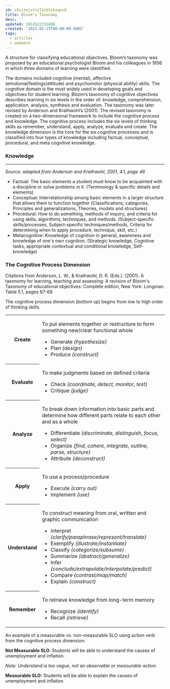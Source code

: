 ```yaml
---
id: z5sjzejxtn172cb1skxqos8
title: Bloom’s Taxonomy
desc: ''
updated: 1652622335600
created: '2022-02-15T00:00:00.000Z'
tags:
  - articles
  - webmark
---
```



A structure for classifying educational objectives. Bloom’s taxonomy was proposed by an educational psychologist Bloom and his colleagues in 1956 in which three domains of learning were identified.

The domains included cognitive (mental), affective (emotional/feelings/attitude) and psychomotor (physical ability) skills. The cognitive domain is the most widely used in developing goals and objectives for student learning. Bloom’s taxonomy of cognitive objectives describes learning in six levels in the order of: knowledge, comprehension, application, analysis, synthesis and evaluation. The taxonomy was later revised by Anderson and Krathwohl’s (2001). The revised taxonomy is created on a two-dimensional framework to include the cognitive process and knowledge. The cognitive process includes the six levels of thinking skills as remember, understand, apply, analyze, evaluate and create. The knowledge dimension is the core for the six cognitive processes and is classified into four types of knowledge including factual, conceptual, procedural, and meta cognitive knowledge.

### Knowledge
---------

_Source: adapted from Anderson and Krathwohl, 2001, 4.1, page 46_

*   Factual: The basic elements a student must know to be acquainted with a discipline or solve problems in it. (Terminology & specific details and elements)
*   Conceptual: Interrelationship among basic elements in a larger structure that allows them to function together (Classifications, categories, Principles and generalizations, Theories, models and structures)
*   Procedural: How to do something, methods of inquiry, and criteria for using skills, algorithms, techniques, and methods. (Subject-specific skills/processes, Subject-specific techniques/methods, Criteria for determining when to apply procedure, technique, skill, etc.)
*   Metacognitive: Knowledge of cognition in general, awareness and knowledge of one's own cognition. (Strategic knowledge, Cognitive tasks, appropriate contextual and conditional knowledge, Self-knowledge)

### The Cognitive Process Dimension

Citations from Anderson, L. W., & Krathwohl, D. R. (Eds.). (2001). A taxonomy for learning, teaching and assessing: A revision of Bloom's Taxonomy of educational objectives: Complete edition, New York: Longman. Table 5.1, pages 67-68

The cognitive process dimension (bottom up) begins from low to high order of thinking skills.

<table><tbody><tr><th><p><strong>Create</strong></p></th><td><p>To put elements together or restructure to form something new/clear functional whole</p><ul><li>Generate <em>(hypothesize)</em></li><li>Plan <em>(design)</em></li><li>Produce <em>(construct)</em></li></ul></td></tr><tr><th><p><strong>Evaluate</strong></p></th><td><p>To make judgments based on defined criteria</p><ul><li>Check <em>(coordinate, detect, monitor, test)</em></li><li>Critique <em>(judge)</em></li></ul></td></tr><tr><th><p><strong>Analyze</strong></p></th><td><p>To break down information into basic parts and determine how different parts relate to each other and as a whole</p><ul><li>Differentiate <em>(discriminate, distinguish, focus, select)</em></li><li>Organize <em>(find, cohere, integrate, outline, parse, structure)</em></li><li>Attribute <em>(deconstruct)</em></li></ul></td></tr><tr><th><p><strong>Apply</strong></p></th><td><p>To use a process/procedure</p><ul><li>Execute <em>(carry out)</em></li><li>Implement <em>(use)</em></li></ul></td></tr><tr><th><p><strong>Understand</strong></p></th><td><p>To construct meaning from oral, written and graphic communication</p><ul><li>Interpret <em>(clarify/paraphrase/represent/translate)</em></li><li>Exemplify <em>(illustrate/instantiate)</em></li><li>Classify <em>(categorize/subsume)</em></li><li>Summarize <em>(abstract/generalize)</em></li><li>Infer <em>(conclude/extrapolate/interpolate/predict)</em></li><li>Compare <em>(contrast/map/match)</em></li><li>Explain <em>(construct)</em></li></ul></td></tr><tr><th><p><strong>Remember</strong></p></th><td><p>To retrieve knowledge from long-term memory</p><ul><li>Recognize <em>(identify)</em></li><li>Recall <em>(retrieve)</em></li></ul></td></tr></tbody></table>

An example of a measurable vs. non-measurable SLO using action verb from the cognitive process dimension:  

**Not Measurable SLO**: Students will be able to understand the causes of unemployment and inflation.

_Note: Understand is too vague, not an observable or measurable action._

**Measurable SLO:** Students will be able to explain the causes of unemployment and inflation
